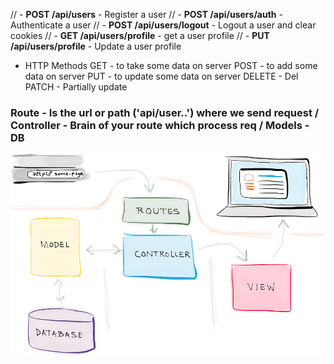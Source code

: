 // - **POST /api/users** - Register a user
// - **POST /api/users/auth** - Authenticate a user
// - **POST /api/users/logout** - Logout a user and clear cookies 
// - **GET /api/users/profile** - get a user profile
// - **PUT /api/users/profile** - Update a user profile


 * HTTP Methods
    GET - to take some data on server
    POST - to add some data on server
    PUT - to update some data on server
    DELETE - Del
    PATCH - Partially update
 

 ### Route - Is the url or path ('api/user..') where we send request / Controller - Brain of your route which process req / Models - DB

![Alt text](image.png)
